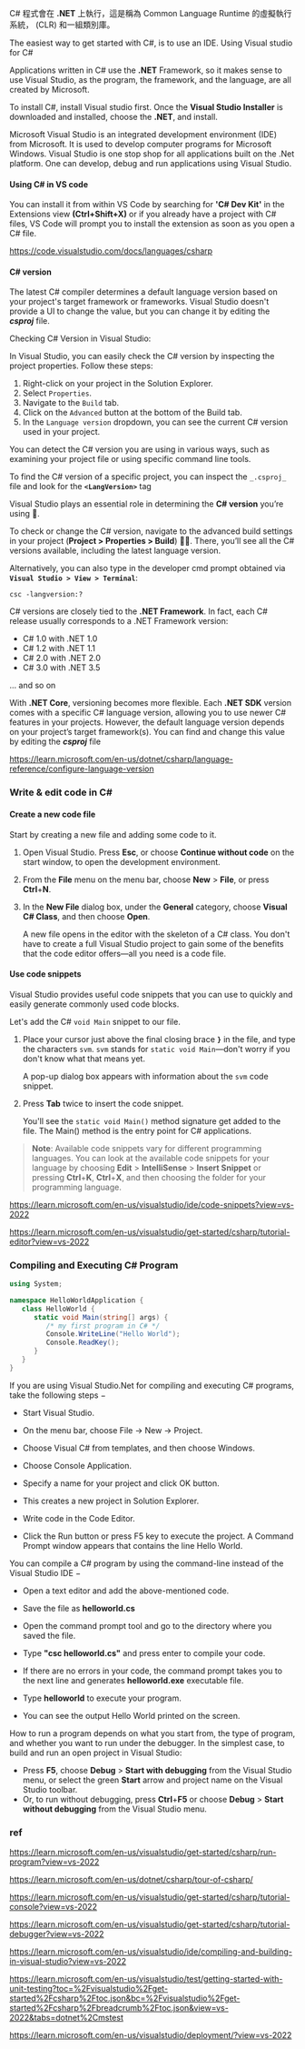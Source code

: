 

C# 程式會在 **.NET** 上執行，這是稱為 Common Language Runtime 的虛擬執行系統， (CLR) 和一組類別庫。


The easiest way to get started with C#, is to use an IDE. Using Visual studio for C#

Applications written in C# use the **.NET** Framework, so it makes sense to use Visual Studio, as the program, the framework, and the language, are all created by Microsoft.

To install C#, install Visual studio first. Once the **Visual Studio Installer** is downloaded and installed, choose the **.NET**, and install.

Microsoft Visual Studio is an integrated development environment (IDE) from Microsoft. It is used to develop computer programs for Microsoft Windows. Visual Studio is one stop shop for all applications built on the .Net platform. One can develop, debug and run applications using Visual Studio.



#### Using C# in VS code

You can install it from within VS Code by searching for **'C# Dev Kit'** in the Extensions view **(Ctrl+Shift+X)** or if you already have a project with C# files, VS Code will prompt you to install the extension as soon as you open a C# file.

https://code.visualstudio.com/docs/languages/csharp

#### C# version
The latest C# compiler determines a default language version based on your project's target framework or frameworks. Visual Studio doesn't provide a UI to change the value, but you can change it by editing the **_csproj_** file.


Checking C# Version in Visual Studio:

In Visual Studio, you can easily check the C# version by inspecting the project properties. Follow these steps:

1.  Right-click on your project in the Solution Explorer.
2.  Select `Properties`.
3.  Navigate to the `Build` tab.
4.  Click on the `Advanced` button at the bottom of the Build tab.
5.  In the `Language version` dropdown, you can see the current C# version used in your project.

You can detect the C# version you are using in various ways, such as examining your project file or using specific command line tools.


To find the C# version of a specific project, you can inspect the `_.csproj_` file and look for the **`<LangVersion>`** tag


Visual Studio plays an essential role in determining the **C# version** you’re using 🔧.

To check or change the C# version, navigate to the advanced build settings in your project (**Project > Properties > Build**) 👩‍💻. There, you’ll see all the C# versions available, including the latest language version.

Alternatively, you can also type in the developer cmd prompt obtained via **`Visual Studio > View > Terminal`**:

```
csc -langversion:?
```



C# versions are closely tied to the **.NET Framework**. In fact, each C# release usually corresponds to a .NET Framework version:

-   C# 1.0 with .NET 1.0
-   C# 1.2 with .NET 1.1
-   C# 2.0 with .NET 2.0
-   C# 3.0 with .NET 3.5

… and so on


With **.NET Core**, versioning becomes more flexible. Each **.NET SDK** version comes with a specific C# language version, allowing you to use newer C# features in your projects. However, the default language version depends on your project’s target framework(s). You can find and change this value by editing the **_csproj_** file 

https://learn.microsoft.com/en-us/dotnet/csharp/language-reference/configure-language-version

### Write & edit code in C#

#### Create a new code file

Start by creating a new file and adding some code to it.

1.  Open Visual Studio. Press **Esc**, or choose **Continue without code** on the start window, to open the development environment.
    
2.  From the **File** menu on the menu bar, choose **New** > **File**, or press **Ctrl**+**N**.
    
3.  In the **New File** dialog box, under the **General** category, choose **Visual C# Class**, and then choose **Open**.
    
    A new file opens in the editor with the skeleton of a C# class. You don't have to create a full Visual Studio project to gain some of the benefits that the code editor offers—all you need is a code file.


#### Use code snippets
Visual Studio provides useful code snippets that you can use to quickly and easily generate commonly used code blocks. 


Let's add the C# `void Main` snippet to our file.

1.  Place your cursor just above the final closing brace **`}`** in the file, and type the characters `svm`. `svm` stands for `static void Main`—don't worry if you don't know what that means yet.
    
    A pop-up dialog box appears with information about the `svm` code snippet.

2. Press **Tab** twice to insert the code snippet.

   You'll see the `static void Main()` method signature get added to the file. The Main() method is the entry point for C# applications.


> **Note**: Available code snippets vary for different programming languages. You can look at the available code snippets for your language by choosing **Edit** > **IntelliSense** > **Insert Snippet** or pressing **Ctrl**+**K**, **Ctrl**+**X**, and then choosing the folder for your programming language.

https://learn.microsoft.com/en-us/visualstudio/ide/code-snippets?view=vs-2022

https://learn.microsoft.com/en-us/visualstudio/get-started/csharp/tutorial-editor?view=vs-2022

### Compiling and Executing C# Program

```cs
using System;

namespace HelloWorldApplication {
   class HelloWorld {
      static void Main(string[] args) {
         /* my first program in C# */
         Console.WriteLine("Hello World");
         Console.ReadKey();
      }
   }
}
```


If you are using Visual Studio.Net for compiling and executing C# programs, take the following steps −

-   Start Visual Studio.
    
-   On the menu bar, choose File -> New -> Project.
    
-   Choose Visual C# from templates, and then choose Windows.
    
-   Choose Console Application.
    
-   Specify a name for your project and click OK button.
    
-   This creates a new project in Solution Explorer.
    
-   Write code in the Code Editor.
    
-   Click the Run button or press F5 key to execute the project. A Command Prompt window appears that contains the line Hello World.
    

You can compile a C# program by using the command-line instead of the Visual Studio IDE −

-   Open a text editor and add the above-mentioned code.
    
-   Save the file as **helloworld.cs**
    
-   Open the command prompt tool and go to the directory where you saved the file.
    
-   Type **"csc helloworld.cs"** and press enter to compile your code.
    
-   If there are no errors in your code, the command prompt takes you to the next line and generates **helloworld.exe** executable file.
    
-   Type **helloworld** to execute your program.
    
-   You can see the output Hello World printed on the screen.


How to run a program depends on what you start from, the type of program, and whether you want to run under the debugger. In the simplest case, to build and run an open project in Visual Studio:

-   Press **F5**, choose **Debug** > **Start with debugging** from the Visual Studio menu, or select the green **Start** arrow and project name on the Visual Studio toolbar.
-   Or, to run without debugging, press **Ctrl**+**F5** or choose **Debug** > **Start without debugging** from the Visual Studio menu.

### ref 

https://learn.microsoft.com/en-us/visualstudio/get-started/csharp/run-program?view=vs-2022

https://learn.microsoft.com/en-us/dotnet/csharp/tour-of-csharp/

https://learn.microsoft.com/en-us/visualstudio/get-started/csharp/tutorial-console?view=vs-2022

https://learn.microsoft.com/en-us/visualstudio/get-started/csharp/tutorial-debugger?view=vs-2022

https://learn.microsoft.com/en-us/visualstudio/ide/compiling-and-building-in-visual-studio?view=vs-2022

https://learn.microsoft.com/en-us/visualstudio/test/getting-started-with-unit-testing?toc=%2Fvisualstudio%2Fget-started%2Fcsharp%2Ftoc.json&bc=%2Fvisualstudio%2Fget-started%2Fcsharp%2Fbreadcrumb%2Ftoc.json&view=vs-2022&tabs=dotnet%2Cmstest

https://learn.microsoft.com/en-us/visualstudio/deployment/?view=vs-2022





